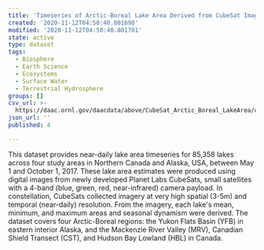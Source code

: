 ```yaml
---
title: 'Timeseries of Arctic-Boreal Lake Area Derived from CubeSat Imagery, 2017'
created: '2020-11-12T04:50:40.801690'
modified: '2020-11-12T04:50:40.801701'
state: active
type: dataset
tags:
  - Biosphere
  - Earth Science
  - Ecosystems
  - Surface Water
  - Terrestrial Hydrosphere
groups: []
csv_url: >-
  https://daac.ornl.gov/daacdata/above/CubeSat_Arctic_Boreal_LakeArea/comp/ABoVE_grid_level_C_tile_IDs.csv
json_url: ''
published: 4

---
```

This dataset provides near-daily lake area timeseries for 85,358 lakes across four study areas in Northern Canada and Alaska, USA, between May 1 and October 1, 2017. These lake area estimates were produced using digital images from newly developed Planet Labs CubeSats, small satellites with a 4-band (blue, green, red, near-infrared) camera payload. In constellation, CubeSats collected imagery at very high spatial (3-5m) and temporal (near-daily) resolution. From the imagery, each lake's mean, minimum, and maximum areas and seasonal dynamism were derived. The dataset covers four Arctic-Boreal regions: the Yukon Flats Basin (YFB) in eastern interior Alaska, and the Mackenzie River Valley (MRV), Canadian Shield Transect (CST), and Hudson Bay Lowland (HBL) in Canada.
